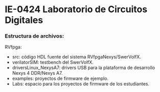 # IE-0424 Laboratorio de Circuitos Digitales

### Estructura de archivos:  

RVfpga:   
 + src: código HDL fuente del sistema RVfpgaNexys/SwerVolfX.
 + verilatorSIM: testbench del SwerVolfX.
 + driversLinux_NexysA7: drivers USB para la plataforma de desarrollo Nexys 4 DDR/Nexys A7.      
 + examples: proyectos de firmware de ejemplo.
 + Labs: espacio para los proyectos de firmware de los estudiantes.

